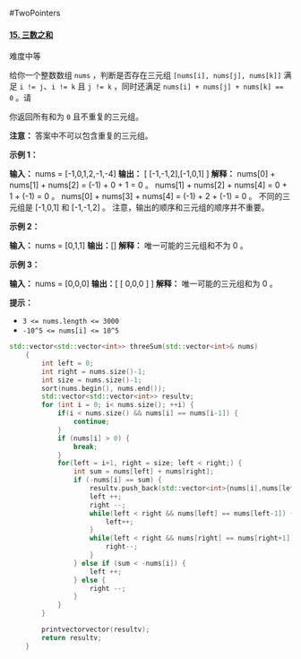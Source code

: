 #TwoPointers
#### [15. 三数之和](https://leetcode.cn/problems/3sum/)

难度中等

给你一个整数数组 `nums` ，判断是否存在三元组 `[nums[i], nums[j], nums[k]]` 满足 `i != j`、`i != k` 且 `j != k` ，同时还满足 `nums[i] + nums[j] + nums[k] == 0` 。请

你返回所有和为 `0` 且不重复的三元组。

**注意：** 答案中不可以包含重复的三元组。

**示例 1：**

**输入：** nums = [-1,0,1,2,-1,-4]
**输出：** [ [-1,-1,2],[-1,0,1] ]
**解释：**
nums[0] + nums[1] + nums[2] = (-1) + 0 + 1 = 0 。
nums[1] + nums[2] + nums[4] = 0 + 1 + (-1) = 0 。
nums[0] + nums[3] + nums[4] = (-1) + 2 + (-1) = 0 。
不同的三元组是 [-1,0,1] 和 [-1,-1,2] 。
注意，输出的顺序和三元组的顺序并不重要。

**示例 2：**

**输入：** nums = [0,1,1]
**输出：**[]
**解释：** 唯一可能的三元组和不为 0 。

**示例 3：**

**输入：** nums = [0,0,0]
**输出：**[ [ 0,0,0 ] ]
**解释：** 唯一可能的三元组和为 0 。

**提示：**

-   `3 <= nums.length <= 3000`
-   `-10^5 <= nums[i] <= 10^5`

```cpp
std::vector<std::vector<int>> threeSum(std::vector<int>& nums)
    {
        int left = 0;
        int right = nums.size()-1;                                          
        int size = nums.size()-1;                                           
        sort(nums.begin(), nums.end());                                     
        std::vector<std::vector<int>> resultv;                              
        for (int i = 0; i< nums.size(); ++i) {                              
            if(i < nums.size() && nums[i] == nums[i-1]) {                   
                continue;
            }
            if (nums[i] > 0) {
                break;
            }   
            for(left = i+1, right = size; left < right;) {                  
                int sum = nums[left] + nums[right];                         
                if (-nums[i] == sum) {                                      
                    resultv.push_back(std::vector<int>{nums[i],nums[left],nums[right]});                
                    left ++;
                    right --;
                    while(left < right && nums[left] == nums[left-1]) {
                        left++;
                    }   
                    while(left < right && nums[right] == nums[right+1]) { 
                        right--;
                    }   
                } else if (sum < -nums[i]) {
                    left ++;
                } else {
                    right --; 
                }       
            }       
        }               

        printvectorvector(resultv);                                         
        return resultv;
    }
```